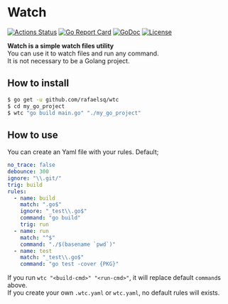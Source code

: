 # Watch

[![Actions Status](https://github.com/rafaelsq/wtc/workflows/tests/badge.svg)](https://github.com/rafaelsq/wtc/actions)
[![Go Report Card](https://goreportcard.com/badge/github.com/rafaelsq/wtc)](https://goreportcard.com/report/github.com/rafaelsq/wtc)
[![GoDoc](https://godoc.org/github.com/rafaelsq/wtc?status.svg)](https://godoc.org/github.com/rafaelsq/wtc)
[![License](https://img.shields.io/badge/license-MIT-blue.svg)](https://opensource.org/licenses/MIT)

**Watch is a simple watch files utility**  
You can use it to watch files and run any command.  
It is not necessary to be a Golang project.  

## How to install

```bash
$ go get -u github.com/rafaelsq/wtc
$ cd my_go_project
$ wtc "go build main.go" "./my_go_project"
```

## How to use

You can create an Yaml file with your rules.
Default;

```yaml
no_trace: false
debounce: 300
ignore: "\\.git/"
trig: build
rules:
  - name: build
    match: ".go$"
    ignore: "_test\\.go$"
    command: "go build"
    trig: run
  - name: run
    match: "^$"
    command: "./$(basename `pwd`)"
  - name: test
    match: "_test\\.go$"
    command: "go test -cover {PKG}"
```

If you run `wtc "<build-cmd>" "<run-cmd>"`, it will replace default `command`s above.  
If you create your own `.wtc.yaml` or `wtc.yaml`, no default rules will exists.
